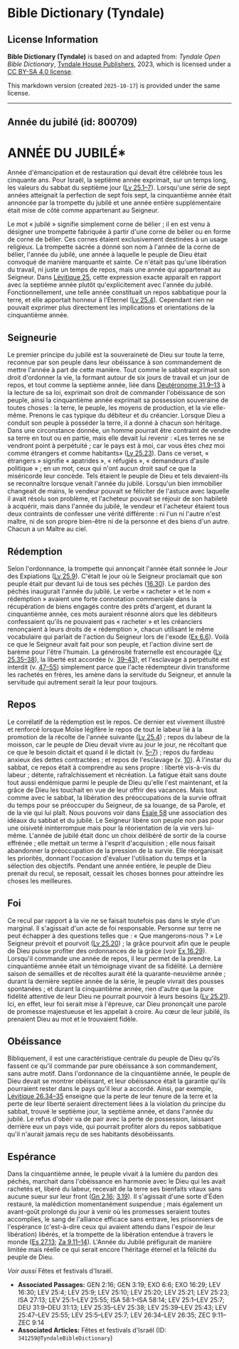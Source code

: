 # Bible Dictionary (Tyndale)

## License Information

**Bible Dictionary (Tyndale)** is based on and adapted from: _Tyndale Open Bible Dictionary_, [Tyndale House Publishers](https://tyndaleopenresources.com/), 2023, which is licensed under a [CC BY-SA 4.0 license](https://creativecommons.org/licenses/by-sa/4.0/legalcode.en).

This markdown version (created `2025-10-17`) is provided under the same license.



--------------------------------

## Année du jubilé (id: 800709)

ANNÉE DU JUBILÉ\*
=================

Année d'émancipation et de restauration qui devait être célébrée tous les cinquante ans. Pour Israël, la septième année exprimait, sur un temps long, les valeurs du sabbat du septième jour ([Lv 25\.1–7](https://ref.ly/Lev25:1-Lev25:7)). Lorsqu'une série de sept années atteignait la perfection de sept fois sept, la cinquantième année était annoncée par la trompette du jubilé et une année entière supplémentaire était mise de côté comme appartenant au Seigneur.

Le mot « jubilé » signifie simplement corne de bélier ; il en est venu à désigner une trompette fabriquée à partir d'une corne de bélier ou en forme de corne de bélier. Ces cornes étaient exclusivement destinées à un usage religieux. La trompette sacrée a donné son nom à l'année de la corne de bélier, l'année du jubilé, une année à laquelle le peuple de Dieu était convoqué de manière marquante et sainte. Ce n'était pas qu'une libération du travail, ni juste un temps de repos, mais une année qui appartenait au Seigneur. Dans [Lévitique 25](https://ref.ly/Lev25:1-Lev25:55), cette expression exacte apparaît en rapport avec la septième année plutôt qu'explicitement avec l'année du jubilé. Fonctionnellement, une telle année constituait un repos sabbatique pour la terre, et elle apportait honneur à l'Éternel ([Lv 25\.4](https://ref.ly/Lev25:4)). Cependant rien ne pouvait exprimer plus directement les implications et orientations de la cinquantième année.

Seigneurie
----------

Le premier principe du jubilé est la souveraineté de Dieu sur toute la terre, reconnue par son peuple dans leur obéissance à son commandement de mettre l'année à part de cette manière. Tout comme le sabbat exprimait son droit d'ordonner la vie, la formant autour de six jours de travail et un jour de repos, et tout comme la septième année, liée dans [Deutéronome 31\.9–13](https://ref.ly/Deut31:9-Deut31:13) à la lecture de sa loi, exprimait son droit de commander l'obéissance de son peuple, ainsi la cinquantième année exprimait sa possession souveraine de toutes choses : la terre, le peuple, les moyens de production, et la vie elle\-même. Prenons le cas typique du débiteur et du créancier. Lorsque Dieu a conduit son peuple à posséder la terre, il a donné à chacun son héritage. Dans une circonstance donnée, un homme pourrait être contraint de vendre sa terre en tout ou en partie, mais elle devait lui revenir : «Les terres ne se vendront point à perpétuité ; car le pays est à moi, car vous êtes chez moi comme étrangers et comme habitants» ([Lv 25\.23](https://ref.ly/Lev25:23)). Dans ce verset, « étrangers » signifie « apatrides », « réfugiés », « demandeurs d'asile politique » ; en un mot, ceux qui n'ont aucun droit sauf ce que la miséricorde leur concède. Tels étaient le peuple de Dieu et tels devaient\-ils se reconnaître lorsque venait l'année du jubilé. Lorsqu'un bien immobilier changeait de mains, le vendeur pouvait se féliciter de l'astuce avec laquelle il avait résolu son problème, et l'acheteur pouvait se réjouir de son habileté à acquérir, mais dans l'année du jubilé, le vendeur et l'acheteur étaient tous deux contraints de confesser une vérité différente : ni l'un ni l'autre n'est maître, ni de son propre bien\-être ni de la personne et des biens d'un autre. Chacun a un Maître au ciel.

Rédemption
----------

Selon l'ordonnance, la trompette qui annonçait l'année était sonnée le Jour des Expiations ([Lv 25\.9](https://ref.ly/Lev25:9)). C'était le jour où le Seigneur proclamait que son peuple était pur devant lui de tous ses péchés ([16\.30](https://ref.ly/Lev16:30)). Le pardon des péchés inaugurait l'année du jubilé. Le verbe « racheter » et le nom « rédemption » avaient une forte connotation commerciale dans la récupération de biens engagés contre des prêts d'argent, et durant la cinquantième année, ces mots auraient résonné alors que les débiteurs confessaient qu'ils ne pouvaient pas « racheter » et les créanciers renonçaient à leurs droits de « rédemption », chacun utilisant le même vocabulaire qui parlait de l'action du Seigneur lors de l'exode ([Ex 6\.6](https://ref.ly/Exod6:6)). Voilà ce que le Seigneur avait fait pour son peuple, et l'action divine sert de barème pour l'être l'humain. La générosité fraternelle est encouragée ([Lv 25\.35–38](https://ref.ly/Lev25:35-Lev25:38)), la liberté est accordée (v. [39–43](https://ref.ly/Lev25:39-Lev25:43)), et l'esclavage à perpétuité est interdit (v. [47–55](https://ref.ly/Lev25:47-Lev25:55)) simplement parce que l'acte rédempteur divin transforme les rachetés en frères, les amène dans la servitude du Seigneur, et annule la servitude qui autrement serait la leur pour toujours.

Repos
-----

Le corrélatif de la rédemption est le repos. Ce dernier est vivement illustré et renforcé lorsque Moïse légifère le repos de tout le labeur lié à la promotion de la récolte de l'année suivante ([Lv 25\.4](https://ref.ly/Lev25:4)) ; repos du labeur de la moisson, car le peuple de Dieu devait vivre au jour le jour, ne récoltant que ce que le besoin dictait et quand il le dictait (v. [5–7](https://ref.ly/Lev25:5-Lev25:7)) ; repos du fardeau anxieux des dettes contractées ; et repos de l'esclavage (v. [10](https://ref.ly/Lev25:10)). À l'instar du sabbat, ce repos était à comprendre au sens propre : liberté vis\-à\-vis du labeur ; détente, rafraîchissement et récréation. La fatigue était sans doute tout aussi endémique parmi le peuple de Dieu qu'elle l'est maintenant, et la grâce de Dieu les touchait en vue de leur offrir des vacances. Mais tout comme avec le sabbat, la libération des préoccupations de la survie offrait du temps pour se préoccuper du Seigneur, de sa louange, de sa Parole, et de la vie qui lui plaît. Nous pouvons voir dans [Ésaïe 58](https://ref.ly/Isa58:1-Isa58:14) une association des idéaux du sabbat et du jubilé. Le Seigneur libère son peuple non pas pour une oisiveté ininterrompue mais pour la réorientation de la vie vers lui\-même. L'année de jubilé était donc un choix délibéré de sortir de la course effrénée ; elle mettait un terme à l'esprit d'acquisition ; elle nous faisait abandonner la préoccupation de la pression de la survie. Elle réorganisait les priorités, donnant l'occasion d'évaluer l'utilisation du temps et la sélection des objectifs. Pendant une année entière, le peuple de Dieu prenait du recul, se reposait, cessait les choses bonnes pour atteindre les choses les meilleures.

Foi
---

Ce recul par rapport à la vie ne se faisait toutefois pas dans le style d'un marginal. Il s'agissait d'un acte de foi responsable. Personne sur terre ne peut échapper à des questions telles que : « Que mangerons\-nous ? » Le Seigneur prévoit et pourvoit ([Lv 25\.20](https://ref.ly/Lev25:20)) ; la grâce pourvoit afin que le peuple de Dieu puisse profiter des ordonnances de la grâce (voir [Ex 16\.29](https://ref.ly/Exod16:29)). Lorsqu'il commande une année de repos, il leur permet de la prendre. La cinquantième année était un témoignage vivant de sa fidélité. La dernière saison de semailles et de récoltes aurait été la quarante\-neuvième année ; durant la dernière septièe année de la série, le peuple vivrait des pousses spontanées ; et durant la cinquantième année, rien d'autre que la pure fidélité attentive de leur Dieu ne pourrait pourvoir à leurs besoins ([Lv 25\.21](https://ref.ly/Lev25:21)). Ici, en effet, leur foi serait mise à l'épreuve, car Dieu prononçait une parole de promesse majestueuse et les appelait à croire. Au cœur de leur jubilé, ils prenaient Dieu au mot et le trouvaient fidèle.

Obéissance
----------

Bibliquement, il est une caractéristique centrale du peuple de Dieu qu'ils fassent ce qu'il commande par pure obéissance à son commandement, sans autre motif. Dans l'ordonnance de la cinquantième année, le peuple de Dieu devait se montrer obéissant, et leur obéissance était la garantie qu'ils pourraient rester dans le pays qu'il leur a accordé. Ainsi, par exemple, [Lévitique 26\.34–35](https://ref.ly/Lev26:34-Lev26:35) enseigne que la perte de leur tenure de la terre et la perte de leur liberté seraient directement liées à la violation du principe du sabbat, trouvé le septième jour, la septième année, et dans l'année du jubilé. Le refus d'obéir va de pair avec la perte de possession, laissant derrière eux un pays vide, qui pourrait profiter alors du repos sabbatique qu'il n'aurait jamais reçu de ses habitants désobéissants.

Espérance
---------

Dans la cinquantième année, le peuple vivait à la lumière du pardon des péchés, marchait dans l'obéissance en harmonie avec le Dieu qui les avait rachetés et, libéré du labeur, recevait de la terre ses bienfaits vitaux sans aucune sueur sur leur front ([Gn 2\.16](https://ref.ly/Gen2:16); [3\.19](https://ref.ly/Gen3:19)). Il s'agissait d'une sorte d'Éden restauré, la malédiction momentanément suspendue ; mais également un avant\-goût prolongé du jour à venir où les promesses seraient toutes accomplies, le sang de l'alliance efficace sans entrave, les prisonniers de l'espérance (c'est\-à\-dire ceux qui avaient attendu dans l'espoir de leur libération) libérés, et la trompette de la libération entendue à travers le monde ([Es 27\.13](https://ref.ly/Isa27:13); [Za 9\.11–14](https://ref.ly/Zech9:11-Zech9:14)). L'Année du Jubilé préfigurait de manière limitée mais réelle ce qui serait encore l'héritage éternel et la félicité du peuple de Dieu.

*Voir aussi* Fêtes et festivals d'Israël.

* **Associated Passages:** GEN 2:16; GEN 3:19; EXO 6:6; EXO 16:29; LEV 16:30; LEV 25:4; LEV 25:9; LEV 25:10; LEV 25:20; LEV 25:21; LEV 25:23; ISA 27:13; LEV 25:1–LEV 25:55; ISA 58:1–ISA 58:14; LEV 25:1–LEV 25:7; DEU 31:9–DEU 31:13; LEV 25:35–LEV 25:38; LEV 25:39–LEV 25:43; LEV 25:47–LEV 25:55; LEV 25:5–LEV 25:7; LEV 26:34–LEV 26:35; ZEC 9:11–ZEC 9:14
* **Associated Articles:** Fêtes et festivals d'Israël (ID: `341259@TyndaleBibleDictionary`)

